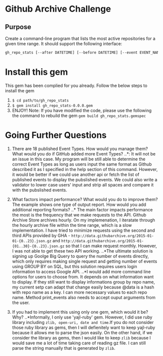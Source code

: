 # Github Archive Challenge

## Purpose
Create a command-line program that lists the most active repositories for a given time range. It should support the following interface:
```bash
gh_repo_stats [--after DATETIME] [--before DATETIME] [--event EVENT_NAME] [-n COUNT]
```

# Install this gem
This gem has been complied for you already. Follow the below steps to install the gem
1. ```$ cd path/to/gh_repo_stats```
2. ```$ gem install gh_repo_stats-0.0.0.gem```
3. ENJOY!
Note: If you have modified the code, please use the following the command to rebuild the gem ```gem build gh_repo_stats.gemspec```

# Going Further Questions
1. There are 18 published Event Types. How would you manage them? What would you do if GitHub added more Event Types?
..*: It will not be an issue in this case. My program will be still able to determine the correct Event Types as long as users input the same format as Github described it as I specified in the help section of this command. However, it would be better if we could use another api or fetch the list of published events to display the pubslished events. We could also write a validator to lower case users' input and strip all spaces and compare it with the pubslished events.

2. What factors impact performance? What would you do to improve them?
The example shows one type of output report. How would you add additional reporting formats?
..* The main factor impacts performance the most is the frequency that we make requests to the API. Github Archive Store archives hourly. On my implemenation, I iteratate through the hourly archive file within the time range, which is a slow implementation. I have tried to minimize requests using the second and third APIs provided by GHA - ```http://data.githubarchive.org/2015-01-01-{0..23}.json.gz``` and ```http://data.githubarchive.org/2015-01-{01..30}-{0..23}.json.gz``` so that I can make request monthly. However, I was not able to get these two API working.
..*The ultimate solution is signing up Goolge Big Query to query the number of events directly, which only requires making single request and getting number of events using GROUP BY on SQL, but this solution requires users login information to access Google API.
..*I would add more command line options for users to choose from. It depends on what information want to display. If they still want to display informations group by repo name, my current setp can adapt that change easily because @data is a hash with repo name as a key. I can more necessary values to each repo name. Method print_events also needs to accept ouput arguments from the user.

3. If you had to implement this using only one gem, which would it be? Why?
..*Informally, I only use 'yajl-ruby' gem. However, I did use ruby library including ```zlib, open-uri, date and time```.If you do not consider those ruby library as gems, then I will defienitely want to keep yajl-ruby because it allows me to parse the json easily. On the other hand, if we consider the library as gems, then I would like to keep ```zlib``` because I would save me a lot of time taking care of reading gz file. I can still parse the string manually that is generated by ```zlib```.
